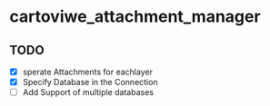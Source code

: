 # cartoviwe_attachment_manager
## TODO
- [x] sperate Attachments for eachlayer
- [x] Specify Database in the Connection
- [ ] Add Support of multiple databases

